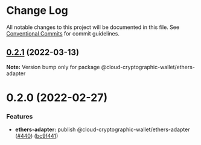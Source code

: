 # Change Log

All notable changes to this project will be documented in this file.
See [Conventional Commits](https://conventionalcommits.org) for commit guidelines.

## [0.2.1](https://github.com/odanado/aws-kms-provider/compare/@cloud-cryptographic-wallet/ethers-adapter@0.2.0...@cloud-cryptographic-wallet/ethers-adapter@0.2.1) (2022-03-13)

**Note:** Version bump only for package @cloud-cryptographic-wallet/ethers-adapter

# 0.2.0 (2022-02-27)

### Features

- **ethers-adapter:** publish @cloud-cryptographic-wallet/ethers-adapter ([#440](https://github.com/odanado/aws-kms-provider/issues/440)) ([bc9f441](https://github.com/odanado/aws-kms-provider/commit/bc9f4412368f7b6d587449e7035bb1ec1a71ecea))
